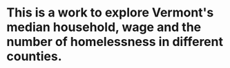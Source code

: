 # This is a work to explore Vermont's median household, wage and the number of homelessness in different counties.